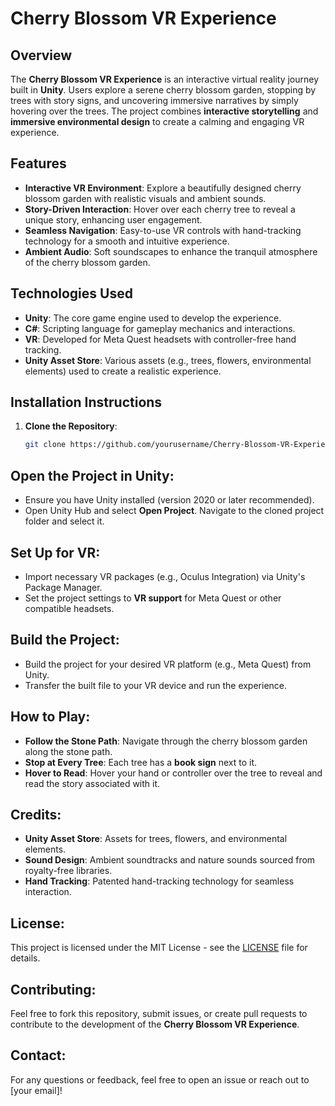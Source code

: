 # Cherry Blossom VR Experience

## Overview
The **Cherry Blossom VR Experience** is an interactive virtual reality journey built in **Unity**. Users explore a serene cherry blossom garden, stopping by trees with story signs, and uncovering immersive narratives by simply hovering over the trees. The project combines **interactive storytelling** and **immersive environmental design** to create a calming and engaging VR experience.

## Features
- **Interactive VR Environment**: Explore a beautifully designed cherry blossom garden with realistic visuals and ambient sounds.
- **Story-Driven Interaction**: Hover over each cherry tree to reveal a unique story, enhancing user engagement.
- **Seamless Navigation**: Easy-to-use VR controls with hand-tracking technology for a smooth and intuitive experience.
- **Ambient Audio**: Soft soundscapes to enhance the tranquil atmosphere of the cherry blossom garden.

## Technologies Used
- **Unity**: The core game engine used to develop the experience.
- **C#**: Scripting language for gameplay mechanics and interactions.
- **VR**: Developed for Meta Quest headsets with controller-free hand tracking.
- **Unity Asset Store**: Various assets (e.g., trees, flowers, environmental elements) used to create a realistic experience.

## Installation Instructions

1. **Clone the Repository**:
   ```bash
   git clone https://github.com/yourusername/Cherry-Blossom-VR-Experience.git


## Open the Project in Unity:
- Ensure you have Unity installed (version 2020 or later recommended).
- Open Unity Hub and select **Open Project**. Navigate to the cloned project folder and select it.

## Set Up for VR:
- Import necessary VR packages (e.g., Oculus Integration) via Unity's Package Manager.
- Set the project settings to **VR support** for Meta Quest or other compatible headsets.

## Build the Project:
- Build the project for your desired VR platform (e.g., Meta Quest) from Unity.
- Transfer the built file to your VR device and run the experience.

## How to Play:
- **Follow the Stone Path**: Navigate through the cherry blossom garden along the stone path.
- **Stop at Every Tree**: Each tree has a **book sign** next to it.
- **Hover to Read**: Hover your hand or controller over the tree to reveal and read the story associated with it.

## Credits:
- **Unity Asset Store**: Assets for trees, flowers, and environmental elements.
- **Sound Design**: Ambient soundtracks and nature sounds sourced from royalty-free libraries.
- **Hand Tracking**: Patented hand-tracking technology for seamless interaction.

## License:
This project is licensed under the MIT License - see the [LICENSE](LICENSE) file for details.

## Contributing:
Feel free to fork this repository, submit issues, or create pull requests to contribute to the development of the **Cherry Blossom VR Experience**.

## Contact:
For any questions or feedback, feel free to open an issue or reach out to [your email]!
